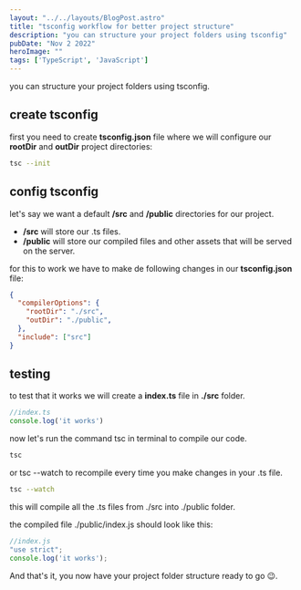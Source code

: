 ```yaml
---
layout: "../../layouts/BlogPost.astro"
title: "tsconfig workflow for better project structure"
description: "you can structure your project folders using tsconfig"
pubDate: "Nov 2 2022"
heroImage: ""
tags: ['TypeScript', 'JavaScript']
--- 
```


you can structure your project folders using tsconfig.

## create tsconfig

first you need to create **tsconfig.json** file where we will configure our **rootDir** and **outDir** project directories:

```bash
tsc --init
```

## config tsconfig

let's say we want a default **/src** and **/public** directories for our project.

- **/src** will store our .ts files.
- **/public** will store our compiled files and other assets that will be served on the server.

for this to work we have to make de following changes in our **tsconfig.json** file:

```json
{
  "compilerOptions": {
    "rootDir": "./src",  
    "outDir": "./public",  
  },
  "include": ["src"]
}
```
## testing

to test that it works we will create a **index.ts** file in **./src** folder.

```typescript
//index.ts
console.log('it works')
```

now let's run the command tsc in terminal to compile our code.

```bash
tsc
```

or tsc --watch to recompile every time you make changes in your .ts file.

```bash
tsc --watch
```

this will compile all the .ts files from ./src into ./public folder.

the compiled file ./public/index.js should look like this:

```javascript
//index.js
"use strict";
console.log('it works');
```

And that's it, you now have your project folder structure ready to go 😉.
